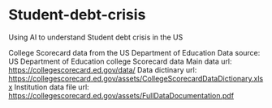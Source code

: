 # Student-debt-crisis
Using AI to understand Student debt crisis in the US

College Scorecard data from the US Department of Education
Data source: US Department of Education college Scorecard data
Main data url: https://collegescorecard.ed.gov/data/
Data dictinary url: https://collegescorecard.ed.gov/assets/CollegeScorecardDataDictionary.xlsx
Institution data file url: https://collegescorecard.ed.gov/assets/FullDataDocumentation.pdf
